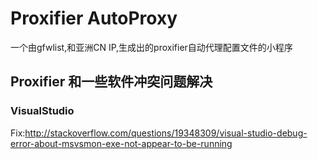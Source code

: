# Proxifier AutoProxy

一个由gfwlist,和亚洲CN IP,生成出的proxifier自动代理配置文件的小程序

## Proxifier 和一些软件冲突问题解决
### VisualStudio
Fix:http://stackoverflow.com/questions/19348309/visual-studio-debug-error-about-msvsmon-exe-not-appear-to-be-running
